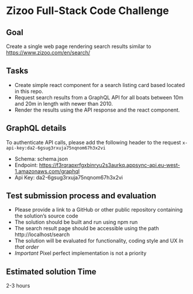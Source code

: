 # Zizoo Full-Stack Code Challenge

## Goal

Create a single web page rendering search results similar to https://www.zizoo.com/en/search/

## Tasks

- Create simple react component for a search listing card based located in this repo.
- Request search results from a GraphQL API for all boats between 10m and 20m in length with newer than 2010.
- Render the results using the API response and the react component.

## GraphQL details

To authenticate API calls, please add the following header to the request `x-api-key:da2-6gsug3rxuja75nqnom67h3x2vi`

- Schema: schema.json
- Endpoint: https://f3rqrapxrfgxbinryu2s3aurkq.appsync-api.eu-west-1.amazonaws.com/graphql
- Api Key: da2-6gsug3rxuja75nqnom67h3x2vi

## Test submission process and evaluation

- Please provide a link to a GitHub or other public repository containing the solution’s source code
- The solution should be built and run using npm run
- The search result page should be accessible using the path http://localhost/search
- The solution will be evaluated for functionality, coding style and UX *In that order*
- *Important* Pixel perfect implementation is not a priority

## Estimated solution Time

2-3 hours
